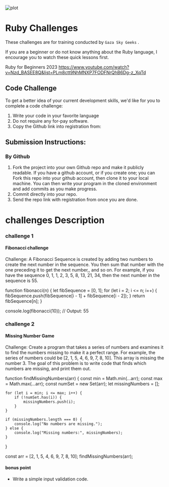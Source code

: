 ![plot](./images/RUBY.webp)
# Ruby Challenges

These challenges are for training conducted by `Gaza Sky Geeks` .


If you are a beginner or do not know anything about the Ruby language, I encourage you to watch these quick lessons first.


Ruby for Beginners 2023
https://www.youtube.com/watch?v=Nzd_BASEE8Q&list=PLm8ctt9NhMNXP7FODFNrQhB6Dg-z_XqTd


## Code Challenge
To get a better idea of your current development skills, we'd like for you to complete a code challenge:

1. Write your code in your favorite language
2. Do not require any for-pay software.
3. Copy the Github link into registration from:

## Submission Instructions:

### By Github 
1. Fork the project into your own Github repo and make it publicly readable.
If you have a github account, or if you create one; you can Fork this repo into your github account, then clone it to your local machine.  You can then write your program in the cloned environment and add commits as you make progress.
2. Commit directly into your repo.
3. Send the  repo link with registration from once you are done.


# challenges Description

### challenge 1
#### Fibonacci challenge
Challenge: A Fibonacci Sequence is created by adding two numbers to create the next number in the sequence.
You then sum that number with the one preceding it to get the next number,, and so on.
For example, if you have the sequence 0, 1, 1, 2, 3, 5, 8, 13, 21, 34, then the next number in the sequence is 55.


function fibonacci(n) {
    let fibSequence = [0, 1];
    for (let i = 2; i <= n; i++) {
        fibSequence.push(fibSequence[i - 1] + fibSequence[i - 2]);
    }
    return fibSequence[n];
}

console.log(fibonacci(10)); // Output: 55



### challenge 2
#### Missing Number Game
Challenge: Create a program that takes a series of numbers and examines it to find the numbers missing to make it a perfect range.
For example, the series of numbers could be [2, 1, 5, 4, 6, 9, 7, 8, 10].
This array is missing the number 3. The goal of this problem is to write code that finds which numbers are missing, and print them out.

function findMissingNumbers(arr) {
    const min = Math.min(...arr);
    const max = Math.max(...arr);
    const numSet = new Set(arr);
    let missingNumbers = [];

    for (let i = min; i <= max; i++) {
        if (!numSet.has(i)) {
            missingNumbers.push(i);
        }
    }

    if (missingNumbers.length === 0) {
        console.log("No numbers are missing.");
    } else {
        console.log("Missing numbers:", missingNumbers);
    }
}

const arr = [2, 1, 5, 4, 6, 9, 7, 8, 10];
findMissingNumbers(arr);


#### bonus point 
- Write a simple input validation code. 
